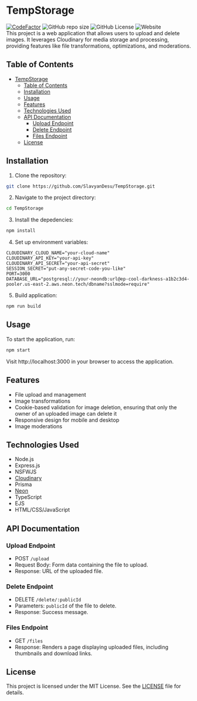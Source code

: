 # TempStorage

[![CodeFactor](https://www.codefactor.io/repository/github/slavyandesu/tempstorage/badge)](https://www.codefactor.io/repository/github/slavyandesu/tempstorage)
![GitHub repo size](https://img.shields.io/github/repo-size/SlavyanDesu/TempStorage)
![GitHub License](https://img.shields.io/github/license/SlavyanDesu/TempStorage)
![Website](https://img.shields.io/website?url=https%3A%2F%2Ftempstorage.vercel.app)
<br>
This project is a web application that allows users to upload and delete images. It leverages Cloudinary for media storage and processing, providing features like file transformations, optimizations, and moderations.

## Table of Contents

- [TempStorage](#tempstorage)
  - [Table of Contents](#table-of-contents)
  - [Installation](#installation)
  - [Usage](#usage)
  - [Features](#features)
  - [Technologies Used](#technologies-used)
  - [API Documentation](#api-documentation)
    - [Upload Endpoint](#upload-endpoint)
    - [Delete Endpoint](#delete-endpoint)
    - [Files Endpoint](#files-endpoint)
  - [License](#license)

## Installation

1. Clone the repository:

```bash
git clone https://github.com/SlavyanDesu/TempStorage.git
```

2. Navigate to the project directory:

```bash
cd TempStorage
```

3. Install the depedencies:

```bash
npm install
```

4. Set up environment variables:

```
CLOUDINARY_CLOUD_NAME="your-cloud-name"
CLOUDINARY_API_KEY="your-api-key"
CLOUDINARY_API_SECRET="your-api-secret"
SESSION_SECRET="put-any-secret-code-you-like"
PORT=3000
DATABASE_URL="postgresql://your-neondb:url@ep-cool-darkness-a1b2c3d4-pooler.us-east-2.aws.neon.tech/dbname?sslmode=require"
```

5. Build application:

```bash
npm run build
```

## Usage

To start the application, run:

```bash
npm start
```

Visit http://localhost:3000 in your browser to access the application.

## Features

- File upload and management
- Image transformations
- Cookie-based validation for image deletion, ensuring that only the owner of an uploaded image can delete it
- Responsive design for mobile and desktop
- Image moderations

## Technologies Used

- Node.js
- Express.js
- NSFWJS
- [Cloudinary](https://cloudinary.com)
- Prisma
- [Neon](https://neon.tech)
- TypeScript
- EJS
- HTML/CSS/JavaScript

## API Documentation

### Upload Endpoint

- POST `/upload`
- Request Body: Form data containing the file to upload.
- Response: URL of the uploaded file.

### Delete Endpoint

- DELETE `/delete/:publicId`
- Parameters: `publicId` of the file to delete.
- Response: Success message.

### Files Endpoint

- GET `/files`
- Response: Renders a page displaying uploaded files, including thumbnails and download links.

## License

This project is licensed under the MIT License. See the [LICENSE](./LICENSE) file for details.
